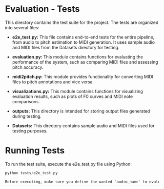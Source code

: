 # Evaluation - Tests
This directory contains the test suite for the project. The tests are organized into several files:

- **e2e_test.py:** This file contains end-to-end tests for the entire pipeline, from audio to pitch estimation to MIDI generation. It uses sample audio and MIDI files from the Datasets directory for testing.

- **evaluation.py:** This module contains functions for evaluating the performance of the system, such as comparing MIDI files and assessing pitch accuracy.

- **midi2pitch.py:** This module provides functionality for converting MIDI files to pitch annotations and vice versa.

- **visualizations.py:** This module contains functions for visualizing evaluation results, such as plots of F0 curves and MIDI note comparisons.

- **outputs:** This directory is intended for storing output files generated during testing.

- **Datasets:** This directory contains sample audio and MIDI files used for testing purposes.

# Running Tests
To run the test suite, execute the e2e_test.py file using Python:

```python
python tests/e2e_test.py

Before executing, make sure you define the wanted `audio_name` to evaluate.